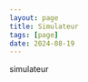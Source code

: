 ```yaml
---
layout: page
title: Simulateur
tags: [page]
date: 2024-08-19
---
```


simulateur

<plus-canvas>
    <plus-candidate horizontal="50%" vertical="30%" name="A"></plus-candidate>
    <plus-candidate horizontal="10%" vertical="78%" name="B"></plus-candidate>
    <plus-candidate horizontal="82%" vertical="47%" name="C"></plus-candidate>
    <!--
    <plus-candidate horizontal="8%" vertical="32%" name="D"></plus-candidate>
    <plus-candidate horizontal="38%" vertical="71%" name="E"></plus-candidate>
    <plus-candidate horizontal="82%" vertical="18%" name="F"></plus-candidate>
    <plus-candidate horizontal="78%" vertical="72%" name="G"></plus-candidate>
    <plus-candidate horizontal="69%" vertical="40%" name="H"></plus-candidate>
    -->
</plus-canvas>
